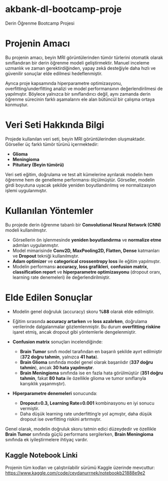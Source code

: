 # akbank-dl-bootcamp-proje
Derin Öğrenme Bootcamp Projesi

# Projenin Amacı  

Bu projenin amacı, beyin MRI görüntülerinden tümör türlerini otomatik olarak sınıflandıran bir derin öğrenme modeli geliştirmektir. Manuel inceleme uzmanlık ve zaman gerektirdiğinden, yapay zekâ desteğiyle daha hızlı ve güvenilir sonuçlar elde edilmesi hedeflenmiştir.  

Ayrıca proje kapsamında hiperparametre optimizasyonu, overfitting/underfitting analizi ve model performansının değerlendirilmesi de yapılmıştır. Böylece yalnızca bir sınıflandırıcı değil, aynı zamanda derin öğrenme sürecinin farklı aşamalarını ele alan bütüncül bir çalışma ortaya konmuştur.


# Veri Seti Hakkında Bilgi  

Projede kullanılan veri seti, beyin MRI görüntülerinden oluşmaktadır. Görseller üç farklı tümör türünü içermektedir:  

- **Glioma**  
- **Meningioma**  
- **Pituitary (Beyin tümörü)**  

Veri seti eğitim, doğrulama ve test alt kümelerine ayrılarak modelin hem öğrenme hem de genelleme performansı ölçülmüştür. Görseller, modelin girdi boyutuna uyacak şekilde yeniden boyutlandırılmış ve normalizasyon işlemi uygulanmıştır.  


# Kullanılan Yöntemler  

Bu projede derin öğrenme tabanlı bir **Convolutional Neural Network (CNN)** modeli kullanılmıştır.  

- Görsellerin ön işlenmesinde **yeniden boyutlandırma** ve **normalize etme** adımları uygulanmıştır.  
- Model mimarisinde **Conv2D, MaxPooling2D, Flatten, Dense** katmanları ve **Dropout** tekniği kullanılmıştır.  
- **Adam optimizer** ve **categorical crossentropy loss** ile eğitim yapılmıştır.  
- Modelin performansı **accuracy, loss grafikleri**, **confusion matrix**, **classification report** ve **hiperparametre optimizasyonu** (dropout oranı, learning rate denemeleri) ile değerlendirilmiştir.


# Elde Edilen Sonuçlar  

- Modelin genel doğruluk (accuracy) skoru **%88** olarak elde edilmiştir.  
- Eğitim sırasında **accuracy artarken** ve **loss azalırken**, doğrulama verilerinde dalgalanmalar gözlemlenmiştir. Bu durum **overfitting riskine** işaret etmiş, ancak dropout gibi yöntemlerle dengelenmiştir.  

- **Confusion matrix** sonuçları incelendiğinde:  
  - **Brain Tumor** sınıfı model tarafından en başarılı şekilde ayırt edilmiştir (**372 doğru tahmin**, yalnızca **41 hata**).  
  - **Brain Glioma** sınıfında model genel olarak başarılıdır (**337 doğru tahmin**), ancak **30 hata yapılmıştır**.  
  - **Brain Meningioma** sınıfında ise en fazla hata görülmüştür (**351 doğru tahmin**, fakat **80 hata** ile özellikle glioma ve tumor sınıflarıyla karışıklık yaşanmıştır).  

- **Hiperparametre denemeleri** sonucunda:  
  - **Dropout=0.3, Learning Rate=0.001** kombinasyonu en iyi sonucu vermiştir.  
  - Daha düşük learning rate underfitting’e yol açmıştır, daha düşük dropout ise overfitting riskini artırmıştır.  

Genel olarak, modelin doğruluk skoru tatmin edici düzeydedir ve özellikle **Brain Tumor** sınıfında güçlü performans sergilerken, **Brain Meningioma** sınıfında ek iyileştirmelere ihtiyaç vardır.

## Kaggle Notebook Linki

Projenin tüm kodları ve çalıştırılabilir sürümü Kaggle üzerinde mevcuttur:  https://www.kaggle.com/code/ceydanurrnek/notebookb21888e9e2
